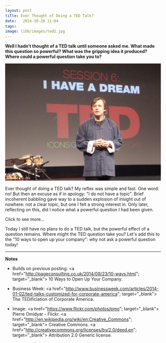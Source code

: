 ```yaml
---
layout: post
title: Ever Thought of Doing a TED Talk? 
date:   2014-10-28 11:04
tags: 
image: libb/images/ted2.jpg
---
```


**Well I hadn’t thought of a TED talk until someone asked me. What made this question so powerful? What was the gripping idea it produced? Where could a powerful question take you to?**

![](/libb/images/ted2.jpg)

Ever thought of doing a TED talk? My reflex was simple and fast. One word: no! But then an excuse as if in apology: "I do not have a topic". Brief incoherent babbling gave way to a sudden explosion of insight out of nowhere: not a clear topic, but one I felt a strong interest in.  Only later, reflecting on this, did I notice what a powerful question I had been given. 

<div id="restOfArticle" style="display:none">
The idea it produced remains gripping. In coming weeks I started to write it down, and it began to connect some disparate thoughts I had been stuck and grappling with. Since then the idea has continued to burn in me and is being covered here and there in Jot. <br><br>

What was the idea? Let's call it “hidden supply chain”. It conjures up those invisible strands connecting each of us to others in our past, present and future. The strands represent what feeds, or poisons and kills a person's contribution. This simple idea under-pins work I have been doing for decades, and from this I can summarise: "my work is about creating enabling environments". <br><br>

Here in Jot we are starting to explore whether the most "open" workplace may also be the most "enabling", and how we can create "feed forward" effects that can release magnificent things (like the Olympic Games, teamwork, or creativity in art, design or music) that occasionally occur in the world.<br><br>

But parking the idea itself for a moment, what made the question so powerful? <br><br>

<ul>
<li>Where and when it was asked. This part is easy, being factual. Briefly we were meeting in central London in August while I was resting from work.</li>
<li>How it was asked. This part is also easy. The question conveyed interest, care, generosity, respect. Importasntly it also challenged my own assumption that I might not have a topic or the skill to give an interesting talk. </li>
<li>Why it was asked. I can only speculate on this. Both of us had the time that morning. It brought us closer with something meaningful to discuss.</li> 
<li>What was the impact? The impact was to lift me out of my frown, up form the forest onto the mountain. It felt like a gift reminding me of my purpose and direction. </li> 
</ul><br>

Asking a question is something leaders do, to nourish the others around them, build trust and encourage greater, more creative contributions.

</div>
<a onclick="showMoreOrLess(this,'restOfArticle');">Click to see more...</a>

Today I still have no plans to do a TED talk, but the powerful effect of a question remains. Where might the TED question take you? Let's add this to the "10 ways to open up your company": why not ask a powerful question today!

__________________
<b>Notes</b>

* Builds on previous posting: <a href="http://pageconsulting.co.uk/2014/09/23/10-ways.html"; target="_blank"> 10 Ways to Open Up Your Company. </a>

* Business Week: <a href="http://www.businessweek.com/articles/2014-01-02/ted-talks-customized-for-corporate-america"; target="_blank"> The TEDificiation of Corporate America. </a>

* Image: <a href="https://www.flickr.com/photos/pmo"; target="_blank"> Pierre Omidyar - Flickr. </a> <a href="http://en.wikipedia.org/wiki/en:Creative_Commons"; target="_blank"> Creative Commons</a>. </a> <a href="http://creativecommons.org/licenses/by/2.0/deed.en"; target="_blank"> Attribution 2.0 Generic license</a>.
